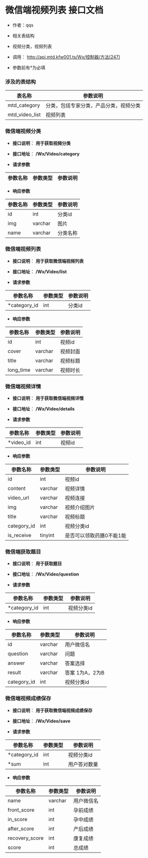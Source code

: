 # 微信端视频列表 接口文档

+ 作者：qqs

+ 相关表结构

+ 视频分类，视频列表

+ 调用： http://api.mtd.kfw001.ts/Wx/控制器/方法(247)

+ 参数前有*为必填

### 涉及的表结构

|  表名称  |  参数说明 |
| --------- |  ------- |
| mtd_category | 分类，包括专家分类，产品分类，视频分类 |
| mtd_video_list | 视频列表 |



### 微信端视频分类

+ __接口说明__： __用于获取视频分类__

+ __接口地址__： __/Wx/Video/category__

+ __请求参数__

|  参数名称  | 参数类型 | 参数说明 |
| --------- | -------- | ------- |


+ __响应参数__

|  参数名称  | 参数类型 | 参数说明 |
| --------- | -------- | ------- |
| id | int | 分类id |
| img | varchar | 图片 |
| name | varchar | 分类名称 |



### 微信端视频列表

+ __接口说明__： __用于获取微信端视频列表__

+ __接口地址__： __/Wx/Video/list__

+ __请求参数__

|  参数名称  | 参数类型 | 参数说明 |
| --------- | -------- | ------- |
| *category_id | int | 分类id |

+ __响应参数__

|  参数名称  | 参数类型 | 参数说明 |
| --------- | -------- | ------- |
| id | int | 视频id |
| cover | varchar | 视频封面 |
| title | varchar | 视频标题 |
| long_time | varchar | 视频时长 |



### 微信端视频详情

+ __接口说明__： __用于获取微信端视频详情__

+ __接口地址__： __/Wx/Video/details__

+ __请求参数__

|  参数名称  | 参数类型 | 参数说明 |
| --------- | -------- | ------- |
| *video_id | int | 视频id |

+ __响应参数__

|  参数名称  | 参数类型 | 参数说明 |
| --------- | -------- | ------- |
| id | int | 视频id |
| content | varchar | 视频详情 |
| video_url | varchar | 视频连接 |
| img | varchar | 视频介绍图片 |
| title | varchar | 视频标题 |
| category_id | int | 视频分类id |
| is_receive | tinyint | 是否可以领取药膳0不能1能 |



### 微信端获取题目

+ __接口说明__： __用于获取题目__

+ __接口地址__： __/Wx/Video/question__

+ __请求参数__

|  参数名称  | 参数类型 | 参数说明 |
| --------- | -------- | ------- |
| *category_id | int | 视频分类id |

+ __响应参数__

|  参数名称  | 参数类型 | 参数说明 |
| --------- | -------- | ------- |
| id | varchar | 用户微信名 |
| question | varchar | 问题 |
| answer | varchar | 答案选择|
| result | varchar | 答案 1为A，2为B|
| category_id | int | 视频分类id |



### 微信端视频成绩保存

+ __接口说明__： __用于获取微信端视频成绩保存__

+ __接口地址__： __/Wx/Video/save__

+ __请求参数__

|  参数名称  | 参数类型 | 参数说明 |
| --------- | -------- | ------- |
| *category_id | int | 视频分类id |
| *sum | int | 用户答对数量 |

+ __响应参数__

|  参数名称  | 参数类型 | 参数说明 |
| --------- | -------- | ------- |
| name | varchar | 用户微信名 |
| front_score | int | 孕前成绩 |
| in_score | int | 孕中成绩 |
| after_score | int | 产后成绩 |
| recovery_score | int | 康复成绩 |
| score | int | 总成绩 |